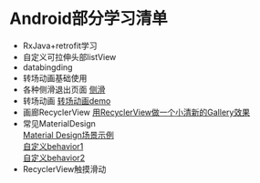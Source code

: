 # Android部分学习清单
- RxJava+retrofit学习
- 自定义可拉伸头部listView
- databingding
- 转场动画基础使用
- 各种侧滑退出页面 [侧滑](https://github.com/liuguangqiang/SwipeBack)
- 转场动画 [转场动画demo](https://github.com/lgvalle/Material-Animations)
- 画廊RecyclerView [用RecyclerView做一个小清新的Gallery效果](https://github.com/ryanlijianchang/Recyclerview-Gallery)
- 常见MaterialDesign  
[Material Design场景示例](https://github.com/pinguo-zhouwei/MaterialDesignSamples)  
[自定义behavior1](https://www.jianshu.com/p/b987fad8fcb4)
<br/>[自定义behavior2](https://www.jianshu.com/p/c174edcce58d)</br>
- RecyclerView触摸滑动
